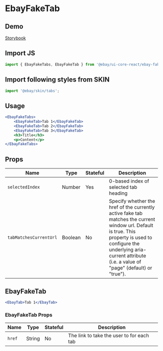 # EbayFakeTab

## Demo
[Storybook](https://opensource.ebay.com/ebayui-core-react/main/?path=/story/navigation-disclosure-ebay-fake-tabs--default-tabs)

## Import JS
```jsx harmony
import { EbayFakeTabs, EbayFakeTab } from '@ebay/ui-core-react/ebay-fake-tabs'
```
## Import following styles from SKIN
```jsx harmony
import '@ebay/skin/tabs';
```

## Usage
```jsx harmony
<EbayFakeTabs>
    <EbayFakeTab>Tab 1</EbayFakeTab>
    <EbayFakeTab>Tab 2</EbayFakeTab>
    <EbayFakeTab>Tab 3</EbayFakeTab>
    <h3>Title</h3>
    <p>Content</p>
</EbayFakeTabs>
```

## Props

Name | Type    | Stateful | Description
--- |---------| --- | ---
`selectedIndex` | Number  | Yes | 0-based index of selected tab heading
`tabMatchesCurrentUrl` | Boolean | No | Specify whether the href of the currently active fake tab matches the current window url. Default is true. This property is used to configure the underlying aria-current attribute (i.e. a value of "page" (default) or "true").

## EbayFakeTab

```jsx harmony
<EbayTab>Tab 1</EbayTab>
```

### EbayFakeTab Props

Name | Type | Stateful | Description
--- | --- | --- | ---
`href` | String | No | The link to take the user to for each tab
